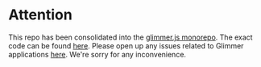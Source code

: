 # Attention

This repo has been consolidated into the [glimmer.js monorepo](https://github.com/glimmerjs/glimmer.js). The exact code can be found [here](https://github.com/glimmerjs/glimmer.js/tree/master/packages/%40glimmer/application). Please open up any issues related to Glimmer applications [here](https://github.com/glimmerjs/glimmer.js/issues). We're sorry for any inconvenience.
